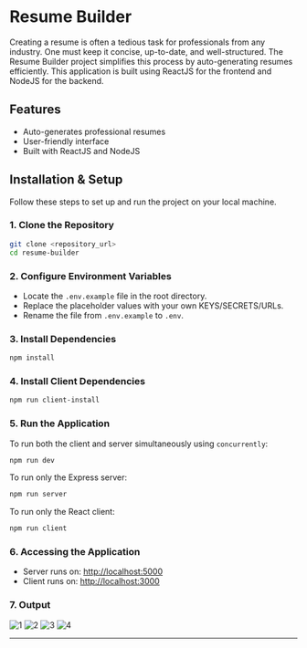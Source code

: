 
# Resume Builder

Creating a resume is often a tedious task for professionals from any industry. One must keep it concise, up-to-date, and well-structured. The Resume Builder project simplifies this process by auto-generating resumes efficiently. This application is built using ReactJS for the frontend and NodeJS for the backend.

## Features
- Auto-generates professional resumes
- User-friendly interface
- Built with ReactJS and NodeJS

## Installation & Setup
Follow these steps to set up and run the project on your local machine.

### 1. Clone the Repository
```sh
git clone <repository_url>
cd resume-builder
```

### 2. Configure Environment Variables
- Locate the `.env.example` file in the root directory.
- Replace the placeholder values with your own KEYS/SECRETS/URLs.
- Rename the file from `.env.example` to `.env`.

### 3. Install Dependencies
```sh
npm install
```

### 4. Install Client Dependencies
```sh
npm run client-install
```

### 5. Run the Application
To run both the client and server simultaneously using `concurrently`:
```sh
npm run dev
```

To run only the Express server:
```sh
npm run server
```

To run only the React client:
```sh
npm run client
```

### 6. Accessing the Application
- Server runs on: [http://localhost:5000](http://localhost:5000)
- Client runs on: [http://localhost:3000](http://localhost:3000)

### 7. Output

![1](https://github.com/user-attachments/assets/f7745d4b-5b66-441d-aaff-b0d81dbc4008)
![2](https://github.com/user-attachments/assets/54556887-20fb-4261-8e71-07671ab7f6d4)
![3](https://github.com/user-attachments/assets/fa0ca7fc-aca4-40e2-a863-15805ee1303e)
![4](https://github.com/user-attachments/assets/f079b784-76ea-4df0-90f0-f99eac5a8867)

---
```
